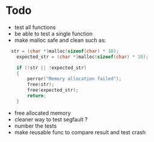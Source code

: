 # Todo

- test all functions
- be able to test a single function
- make malloc safe and clean such as:

```C
  str = (char *)malloc(sizeof(char) * 10);
    expected_str = (char *)malloc(sizeof(char) * 10);

    if (!str || !expected_str)
    {
        perror("Memory allocation failed");
        free(str);
        free(expected_str);
        return;
    }
```

- free allocated memory
- cleaner way to test segfault ?
- number the tests
- make reusable func to compare result and test crash
